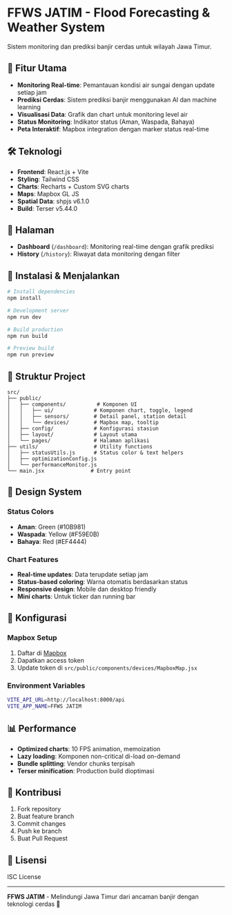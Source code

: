 # FFWS JATIM - Flood Forecasting & Weather System

Sistem monitoring dan prediksi banjir cerdas untuk wilayah Jawa Timur.

## 🚀 Fitur Utama

- **Monitoring Real-time**: Pemantauan kondisi air sungai dengan update setiap jam
- **Prediksi Cerdas**: Sistem prediksi banjir menggunakan AI dan machine learning
- **Visualisasi Data**: Grafik dan chart untuk monitoring level air
- **Status Monitoring**: Indikator status (Aman, Waspada, Bahaya)
- **Peta Interaktif**: Mapbox integration dengan marker status real-time

## 🛠️ Teknologi

- **Frontend**: React.js + Vite
- **Styling**: Tailwind CSS
- **Charts**: Recharts + Custom SVG charts
- **Maps**: Mapbox GL JS
- **Spatial Data**: shpjs v6.1.0
- **Build**: Terser v5.44.0

## 📱 Halaman

- **Dashboard** (`/dashboard`): Monitoring real-time dengan grafik prediksi
- **History** (`/history`): Riwayat data monitoring dengan filter

## 🚀 Instalasi & Menjalankan

```bash
# Install dependencies
npm install

# Development server
npm run dev

# Build production
npm run build

# Preview build
npm run preview
```

## 📁 Struktur Project

```
src/
├── public/
│   ├── components/          # Komponen UI
│   │   ├── ui/             # Komponen chart, toggle, legend
│   │   ├── sensors/        # Detail panel, station detail
│   │   └── devices/        # Mapbox map, tooltip
│   ├── config/             # Konfigurasi stasiun
│   ├── layout/             # Layout utama
│   └── pages/              # Halaman aplikasi
├── utils/                  # Utility functions
│   ├── statusUtils.js      # Status color & text helpers
│   ├── optimizationConfig.js
│   └── performanceMonitor.js
└── main.jsx               # Entry point
```

## 🎨 Design System

### Status Colors
- **Aman**: Green (#10B981)
- **Waspada**: Yellow (#F59E0B) 
- **Bahaya**: Red (#EF4444)

### Chart Features
- **Real-time updates**: Data terupdate setiap jam
- **Status-based coloring**: Warna otomatis berdasarkan status
- **Responsive design**: Mobile dan desktop friendly
- **Mini charts**: Untuk ticker dan running bar

## 🔧 Konfigurasi

### Mapbox Setup
1. Daftar di [Mapbox](https://account.mapbox.com/)
2. Dapatkan access token
3. Update token di `src/public/components/devices/MapboxMap.jsx`

### Environment Variables
```bash
VITE_API_URL=http://localhost:8000/api
VITE_APP_NAME=FFWS JATIM
```

## 📊 Performance

- **Optimized charts**: 10 FPS animation, memoization
- **Lazy loading**: Komponen non-critical di-load on-demand
- **Bundle splitting**: Vendor chunks terpisah
- **Terser minification**: Production build dioptimasi

## 🤝 Kontribusi

1. Fork repository
2. Buat feature branch
3. Commit changes
4. Push ke branch
5. Buat Pull Request

## 📄 Lisensi

ISC License

---

**FFWS JATIM** - Melindungi Jawa Timur dari ancaman banjir dengan teknologi cerdas 🚀